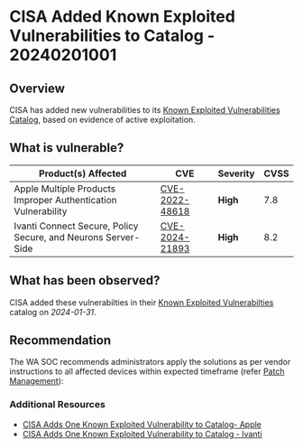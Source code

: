 # CISA Added Known Exploited Vulnerabilities to Catalog - 20240201001

## Overview

CISA has added new vulnerabilities to its [Known Exploited Vulnerabilities Catalog](https://www.cisa.gov/known-exploited-vulnerabilities-catalog "Known Exploited Vulnerabilities Catalog"), based on evidence of active exploitation.

## What is vulnerable?

| Product(s) Affected                                           | CVE                                                               | Severity | CVSS |
| ------------------------------------------------------------- | ----------------------------------------------------------------- | -------- | ---- |
| Apple Multiple Products Improper Authentication Vulnerability | [CVE-2022-48618](https://nvd.nist.gov/vuln/detail/CVE-2022-48618) | **High** | 7.8  |
| Ivanti Connect Secure, Policy Secure, and Neurons Server-Side | [CVE-2024-21893](https://nvd.nist.gov/vuln/detail/CVE-2024-21893) | **High** | 8.2  |

## What has been observed?

CISA added these vulnerabilties in their [Known Exploited Vulnerabilties](https://www.cisa.gov/known-exploited-vulnerabilities-catalog) catalog on *2024-01-31*.

## Recommendation

The WA SOC recommends administrators apply the solutions as per vendor instructions to all affected devices within expected timeframe (refer [Patch Management](../guidelines/patch-management.md)):

### Additional Resources

- [CISA Adds One Known Exploited Vulnerability to Catalog- Apple](https://www.cisa.gov/news-events/alerts/2024/01/31/cisa-adds-one-known-exploited-vulnerability-catalog)
- [CISA Adds One Known Exploited Vulnerability to Catalog - Ivanti](https://www.cisa.gov/news-events/alerts/2024/01/31/cisa-adds-one-known-exploited-vulnerability-catalog-0)
